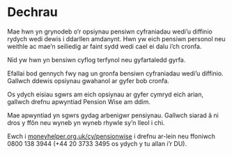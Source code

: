 # Dechrau

Mae hwn yn grynodeb o’r opsiynau pensiwn cyfraniadau wedi’u diffinio rydych wedi dewis i ddarllen amdanynt. Hwn yw eich pensiwn personol neu weithle ac mae’n seiliedig ar faint sydd wedi cael ei dalu i’ch cronfa.

Nid yw hwn yn bensiwn cyflog terfynol neu gyfartaledd gyrfa.

Efallai bod gennych fwy nag un gronfa bensiwn cyfraniadau wedi’u diffinio. Gallwch ddewis opsiynau gwahanol ar gyfer bob cronfa.

Os ydych eisiau sgwrs am eich opsiynau ar gyfer cymryd eich arian, gallwch drefnu apwyntiad Pension Wise am ddim.

Mae apwyntiad yn sgwrs gydag arbenigwr pensiynau. Gallwch siarad â ni dros y ffôn neu wyneb yn wyneb rhywle sy’n lleol i chi.

Ewch i [moneyhelper.org.uk/cy/pensionwise](https://www.moneyhelper.org.uk/cy/pensionwise) i drefnu ar-lein neu ffoniwch 0800 138 3944 (+44 20 3733 3495 os ydych y tu allan i’r DU).

